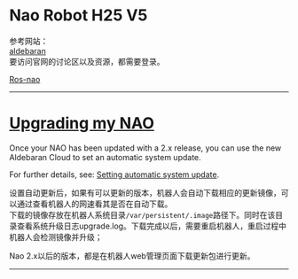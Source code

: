 Nao Robot H25 V5
====

参考网站：  
[aldebaran](http://www.aldebaran.com/)  
	要访问官网的讨论区以及资源，都需要登录。
	
[Ros-nao](http://wiki.ros.org/nao) 

----


# [Upgrading my NAO](http://doc.aldebaran.com/2-1/embedded/upgrade.html)

Once your NAO has been updated with a 2.x release, you can use the new Aldebaran Cloud to set an automatic system update.

For further details, see: [Setting automatic system update](http://doc.aldebaran.com/2-1/nao/nao_store_sysupdate.html#nao-store-sysupdate).   

设置自动更新后，如果有可以更新的版本，机器人会自动下载相应的更新镜像，可以通过查看机器人的网速看其是否在自动下载。   
下载的镜像存放在机器人系统目录`/var/persistent/.image`路径下。同时在该目录查看系统升级日志upgrade.log。下载完成以后，需要重启机器人，重启过程中机器人会检测镜像并升级；

Nao 2.x以后的版本，都是在机器人web管理页面下载更新包进行更新。

----

